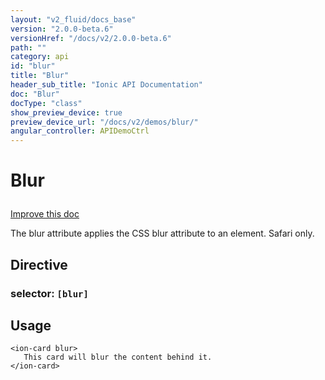 ```yaml
---
layout: "v2_fluid/docs_base"
version: "2.0.0-beta.6"
versionHref: "/docs/v2/2.0.0-beta.6"
path: ""
category: api
id: "blur"
title: "Blur"
header_sub_title: "Ionic API Documentation"
doc: "Blur"
docType: "class"
show_preview_device: true
preview_device_url: "/docs/v2/demos/blur/"
angular_controller: APIDemoCtrl 
---
```










<h1 class="api-title">
<a class="anchor" name="blur" href="#blur"></a>

Blur






</h1>

<a class="improve-v2-docs" href="http://github.com/driftyco/ionic/edit/2.0//ionic/components/blur/blur.ts#L0">
Improve this doc
</a>






<p>The blur attribute applies the CSS blur attribute to an element. Safari only.</p>


<h2><a class="anchor" name="Directive" href="#Directive"></a>Directive</h2>
<h3>selector: <code>[blur]</code></h3>
<!-- @usage tag -->

<h2><a class="anchor" name="usage" href="#usage"></a>Usage</h2>

<pre><code class="lang-html">&lt;ion-card blur&gt;
   This card will blur the content behind it.
&lt;/ion-card&gt;
</code></pre>




<!-- @property tags -->



<!-- instance methods on the class --><!-- related link --><!-- end content block -->


<!-- end body block -->

